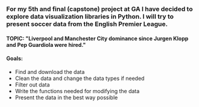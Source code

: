 ### For my 5th and final (capstone) project at GA I have decided to explore data visualization libraries in Python. I will try to present soccer data from the English Premier League.

#### TOPIC: "Liverpool and Manchester City dominance since Jurgen Klopp and Pep Guardiola were hired."

#### Goals:

- Find and download the data
- Clean the data and change the data types if needed
- Filter out data
- Write the functions needed for modifying the data
- Present the data in the best way possible
